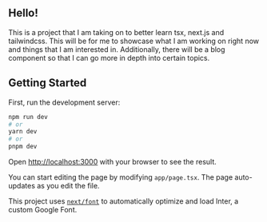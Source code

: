 ## Hello!
This is a project that I am taking on to better learn tsx, next.js and tailwindcss. This will be for me to showcase what I am working on right now and things that I am interested in. Additionally, there will be a blog component so that I can go more in depth into certain topics.

## Getting Started

First, run the development server:

```bash
npm run dev
# or
yarn dev
# or
pnpm dev
```

Open [http://localhost:3000](http://localhost:3000) with your browser to see the result.

You can start editing the page by modifying `app/page.tsx`. The page auto-updates as you edit the file.

This project uses [`next/font`](https://nextjs.org/docs/basic-features/font-optimization) to automatically optimize and load Inter, a custom Google Font.